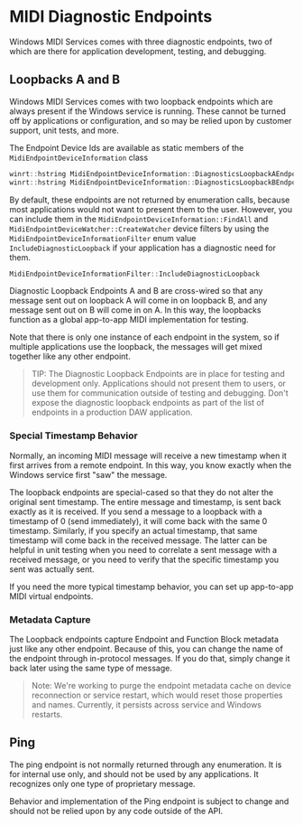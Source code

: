 # MIDI Diagnostic Endpoints

Windows MIDI Services comes with three diagnostic endpoints, two of which are there for application development, testing, and debugging.

## Loopbacks A and B

Windows MIDI Services comes with two loopback endpoints which are always present if the Windows service is running. These cannot be turned off by applications or configuration, and so may be relied upon by customer support, unit tests, and more.

The Endpoint Device Ids are available as static members of the `MidiEndpointDeviceInformation` class

```cpp
winrt::hstring MidiEndpointDeviceInformation::DiagnosticsLoopbackAEndpointId();
winrt::hstring MidiEndpointDeviceInformation::DiagnosticsLoopbackBEndpointId();
```

By default, these endpoints are not returned by enumeration calls, because most applications would not want to present them to the user. However, you can include them in the `MidiEndpointDeviceInformation::FindAll` and `MidiEndpointDeviceWatcher::CreateWatcher` device filters by using the `MidiEndpointDeviceInformationFilter` enum value `IncludeDiagnosticLoopback` if your application has a diagnostic need for them.

```cpp
MidiEndpointDeviceInformationFilter::IncludeDiagnosticLoopback
```

Diagnostic Loopback Endpoints A and B are cross-wired so that any message sent out on loopback A will come in on loopback B, and any message sent out on B will come in on A. In this way, the loopbacks function as a global app-to-app MIDI implementation for testing.

Note that there is only one instance of each endpoint in the system, so if multiple applications use the loopback, the messages will get mixed together like any other endpoint.

> TIP: The Diagnostic Loopback Endpoints are in place for testing and development only. Applications should not present them to users, or use them for communication outside of testing and debugging. Don't expose the diagnostic loopback endpoints as part of the list of endpoints in a production DAW application.

### Special Timestamp Behavior

Normally, an incoming MIDI message will receive a new timestamp when it first arrives from a remote endpoint. In this way, you know exactly when the Windows service first "saw" the message.

The loopback endpoints are special-cased so that they do not alter the original sent timestamp. The entire message and timestamp, is sent back exactly as it is received. If you send a message to a loopback with a timestamp of 0 (send immediately), it will come back with the same 0 timestamp. Similarly, if you specify an actual timestamp, that same timestamp will come back in the received message. The latter can be helpful in unit testing when you need to correlate a sent message with a received message, or you need to verify that the specific timestamp you sent was actually sent.

If you need the more typical timestamp behavior, you can set up app-to-app MIDI virtual endpoints.

### Metadata Capture

The Loopback endpoints capture Endpoint and Function Block metadata just like any other endpoint. Because of this, you can change the name of the endpoint through in-protocol messages. If you do that, simply change it back later using the same type of message.

> Note: We're working to purge the endpoint metadata cache on device reconnection or service restart, which would reset those properties and names. Currently, it persists across service and Windows restarts.

## Ping

The ping endpoint is not normally returned through any enumeration. It is for internal use only, and should not be used by any applications. It recognizes only one type of proprietary message.

Behavior and implementation of the Ping endpoint is subject to change and should not be relied upon by any code outside of the API.